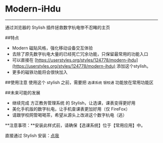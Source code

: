 # Modern-iHdu
---
通过浏览器的 Stylish 插件拯救数字杭电惨不忍睹的主页


##特点
- Modern 磁贴风格，强化移动设备交互体验
- 去除了原先数字杭电大量的已经死亡冗余功能，只保留最常用的功能入口
- 可以直接在 [https://userstyles.org/styles/124778/modern-ihdu](https://userstyles.org/styles/124778/modern-ihdu) 添加这个stylish。
- 更多的磁铁功能将会很快加入

##使用注意
使用这个 stylish 之前，需要把 `选课系统` `银校通` 功能放在常用功能区

##未来可能的发展
- 继续完成 方正教务管理系统 的 Stylish，让选课，课表变得更好用
- 美化手机版的数字杭电，让手机查课表更加好用（仅 FireFox）
- 请跟学校网管喝喝茶，希望从源头上改进这个数字杭电（逃）

**注意事项：**安装此样式前，请确保【选课系统】位于【常用应用】中。

直接通过 Stylish 安装：[点我](https://userstyles.org/styles/124778/modern-ihdu)
